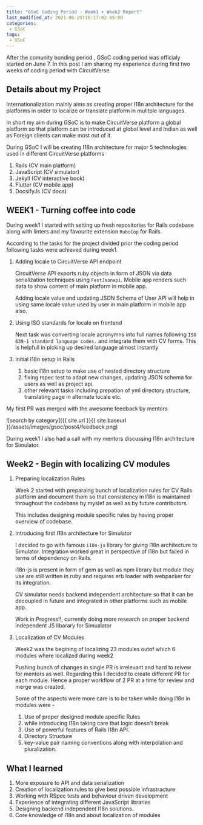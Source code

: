 ```yaml
---
title: "GSoC Coding Period - Week1 + Week2 Report"
last_modified_at: 2021-06-25T16:17:02-05:00
categories:
 - GSoC
tags:
 - GSoC
---
```


After the comunity bonding period , GSoC coding period was officialy started on June 7. In this post I am sharing my experience during first two weeks of coding period with CircuitVerse.

## Details about my Project

Internationalization mainly aims as creating proper I18n architecture for the platforms in order to localize or translate platform in mulitple languages.

In short my aim during GSoC is to make CircuitVerse platform a global platform so that platform can be introduced at global level and Indian as well as Foreign clients can make most out of it.

During GSoC I will be creating I18n architecture for major 5 technologies used in different CircuitVerse platforms
1. Rails (CV main platform)
2. JavaScript (CV simulator)
3. Jekyll (CV interactive book)
4. Flutter (CV mobile app)
5. DocsifyJs (CV docs)

## WEEK1 - Turning coffee into code

During week1 I started with setting up fresh repositories for Rails codebase along with linters and my favourite extension ```RuboCop``` for Rails.

According to the tasks for the project divided prior the coding period following tasks were achieved during week1.

1. Adding locale to CircuitVerse API endpoint

   CircuitVerse API exports ruby objects in form of JSON via data serialization techniques using ```FastJsonapi```. Mobile app renders such data to show content of main platform in mobile app.

   Adding locale value and updating JSON Schema of User API will help in using same locale value used by user in main platform in mobile app also.

2. Using ISO standards for locale on frontend

    Next task was converting locale acronymns into full names following ```ISO 639-1 standard language codes.``` and integrate them with CV forms. This is helpfull in picking up desired language almost instantly

3. Initial I18n setup in Rails

    1. basic I18n setup to make use of nested directory structure
    2. fixing rspec test to adapt new changes, updating JSON schema for users as well as project api.
    3. other relevant tasks including prepation of yml directory structure, translating page in alternate locale etc.

My first PR was merged with the awesome feedback by mentors

![search by category]({{ site.url }}{{ site.baseurl }}/assets/images/gsoc/post4/feedback.png)

During week1 I also had a call with my mentors discussing I18n architecture for Simulator.

## Week2 - Begin with localizing CV modules

1. Preparing localization Rules

    Week 2 started with preparaing bunch of localization rules for CV Rails platform and document them so that consistency in I18n is maintained throughout the codebase by myslef as well as by future contributors.

    This includes designing module specific rules by having proper overview of codebase.

2. Introducing first I18n architecture for Simulator

    I decided to go with famous ```i18n-js``` library for giving I18n architecture to Simulator. Integration   worked great in perspective of I18n but failed in terms of dependency on Rails.

    i18n-js is present in form of gem as well as npm library but module they use are still written in ruby and requires erb loader with webpacker for its integration.

    CV simulator needs backend independent architecture so that it can be decoupled in future and integrated in other platforms such as mobile app.

    Work in Progress!!, currently doing more research on proper backend independent JS libarary for Simualator

3. Localization of CV Modules

    Week2 was the begining of localizing 23 modules outof which 6 modules where localized during week2

    Pushing bunch of changes in single PR is irrelevant and hard to reivew for mentors as well. Regarding this I decided to create different PR for each module. Hence a proper workflow of 2 PR at a time for review and merge was created.

    Some of the aspects were more care is to be taken while doing I18n in modules were -
    1. Use of proper designed module specific Rules
    2. while introducing I18n taking care that logic doesn't break
    3. Use of powerful features of Rails I18n API.
    4. Directory Structure
    5. key-value pair naming conventions along with interpolation and pluralization.


## What I learned

1. More exposure to API and data serialization
2. Creation of localization rules to give best possible infrastracture
3. Working with RSpec tests and behaviour driven development
4. Experience of integrating different JavaScript libraries
5. Designing backend independent I18n solutions.
5. Core knowledge of I18n and about localization of modules